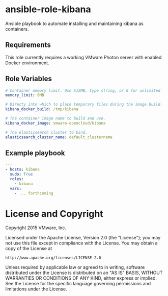 # ansible-role-kibana

Ansible playbook to automate installing and maintaining kibana as containers.

## Requirements

This role currently requires a working VMware Photon server with enabled Docker environment.

## Role Variables

```yaml
# Container memory limit. Use 512MB, type string, or 0 for unlimited
memory_limit: 0MB

# Directy into which to place temporary files during the image build.
kibana_docker_build: /tmp/kibana

# The container image name to build and use.
kibana_docker_image: vmware-opencloud/kibana

# The elasticsearch cluster to bind.
elasticsearch_cluster_name: default_clustername
```

## Example playbook

```yaml
---
- hosts: kibana
  sudo: True
  roles:
    - kibana
  vars:
    - ... forthcoming
```

# License and Copyright
 
Copyright 2015 VMware, Inc.

Licensed under the Apache License, Version 2.0 (the "License");
you may not use this file except in compliance with the License.
You may obtain a copy of the License at

    http://www.apache.org/licenses/LICENSE-2.0

Unless required by applicable law or agreed to in writing, software
distributed under the License is distributed on an "AS IS" BASIS,
WITHOUT WARRANTIES OR CONDITIONS OF ANY KIND, either express or implied.
See the License for the specific language governing permissions and
limitations under the License.

